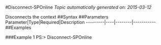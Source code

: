 #Disconnect-SPOnline
*Topic automatically generated on: 2015-03-12*

Disconnects the context
##Syntax
##Parameters
Parameter|Type|Required|Description
---------|----|--------|-----------
##Examples

###Example 1
    PS:> Disconnect-SPOnline

